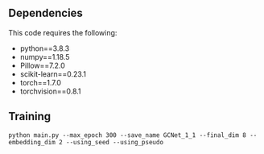 

## Dependencies

This code requires the following:

- python==3.8.3
- numpy==1.18.5
- Pillow==7.2.0
- scikit-learn==0.23.1
- torch==1.7.0
- torchvision==0.8.1



## Training

```
python main.py --max_epoch 300 --save_name GCNet_1_1 --final_dim 8 --embedding_dim 2 --using_seed --using_pseudo
```

